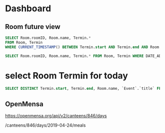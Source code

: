 
# Dashboard 
## Room future view
```SQL 
SELECT Room.roomID, Room.name, Termin.*
FROM Room, Termin
WHERE CURRENT_TIMESTAMP() BETWEEN Termin.start AND Termin.end AND Room.roomID = 1 AND Termin.room = Room.roomID;

SELECT Room.roomID, Room.name, Termin.* FROM Room, Termin WHERE DATE_ADD(NOW(), INTERVAL 2 HOUR) BETWEEN Termin.start AND Termin.end AND Room.roomID = 1 AND Termin.room = Room.roomID
```


# select Room Termin for today
```SQL
SELECT DISTINCT Termin.start, Termin.end, Room.name, `Event`.`title` FROM Termin, Room, `Event` WHERE DATE(Termin.start) = CURRENT_DATE AND Room.roomID = Termin.room AND `Event`.eventID = Termin.event ORDER BY `Termin`.`start` DESC
```


## OpenMensa 

https://openmensa.org/api/v2/canteens/846/days

/canteens/846/days/2019-04-24/meals